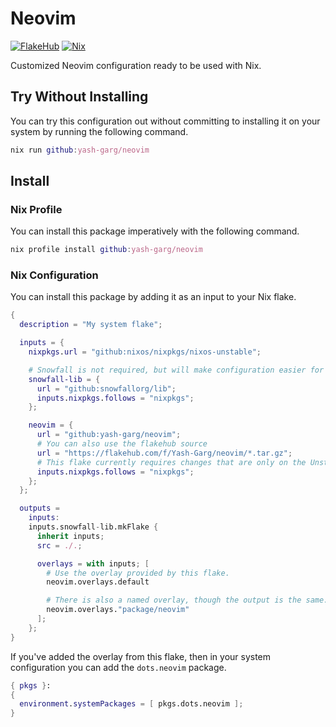 # Neovim

[![FlakeHub](https://img.shields.io/endpoint?url=https://flakehub.com/f/Yash-Garg/neovim/badge)](https://flakehub.com/flake/Yash-Garg/neovim) [![Nix](https://img.shields.io/badge/Nix-5277C3.svg?&logo=NixOS&logoColor=white)](#)


Customized Neovim configuration ready to be used with Nix.

## Try Without Installing

You can try this configuration out without committing to installing it on your system by running
the following command.

```nix
nix run github:yash-garg/neovim
```

## Install

### Nix Profile

You can install this package imperatively with the following command.

```nix
nix profile install github:yash-garg/neovim
```

### Nix Configuration

You can install this package by adding it as an input to your Nix flake.

```nix
{
  description = "My system flake";

  inputs = {
    nixpkgs.url = "github:nixos/nixpkgs/nixos-unstable";

    # Snowfall is not required, but will make configuration easier for you.
    snowfall-lib = {
      url = "github:snowfallorg/lib";
      inputs.nixpkgs.follows = "nixpkgs";
    };

    neovim = {
      url = "github:yash-garg/neovim";
      # You can also use the flakehub source
      url = "https://flakehub.com/f/Yash-Garg/neovim/*.tar.gz";
      # This flake currently requires changes that are only on the Unstable channel.
      inputs.nixpkgs.follows = "nixpkgs";
    };
  };

  outputs =
    inputs:
    inputs.snowfall-lib.mkFlake {
      inherit inputs;
      src = ./.;

      overlays = with inputs; [
        # Use the overlay provided by this flake.
        neovim.overlays.default

        # There is also a named overlay, though the output is the same.
        neovim.overlays."package/neovim"
      ];
    };
}
```

If you've added the overlay from this flake, then in your system configuration
you can add the `dots.neovim` package.

```nix
{ pkgs }:
{
  environment.systemPackages = [ pkgs.dots.neovim ];
}
```
